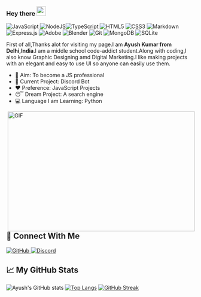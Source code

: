 ### Hey there <img src="https://media.giphy.com/media/hvRJCLFzcasrR4ia7z/giphy.gif" width="25px">
<img alt="JavaScript" src="https://img.shields.io/badge/javascript-%23323330.svg?style=for-the-badge&logo=javascript&logoColor=%23F7DF1E"/> <img alt="NodeJS" src="https://img.shields.io/badge/node.js-%2343853D.svg?style=for-the-badge&logo=node-dot-js&logoColor=white"/><img alt="TypeScript" src="https://img.shields.io/badge/typescript-%23007ACC.svg?style=for-the-badge&logo=typescript&logoColor=white"/>
<img alt="HTML5" src="https://img.shields.io/badge/html5-%23E34F26.svg?style=for-the-badge&logo=html5&logoColor=white"/> <img alt="CSS3" src="https://img.shields.io/badge/css3-%231572B6.svg?style=for-the-badge&logo=css3&logoColor=white" /> <img alt="Markdown" src="https://img.shields.io/badge/markdown-%23000000.svg?style=for-the-badge&logo=markdown&logoColor=white"/> <img alt="Express.js" src="https://img.shields.io/badge/express.js-%23404d59.svg?style=for-the-badge&logo=express&logoColor=%2361DAFB"/> <img alt="Adobe" src="https://img.shields.io/badge/adobe-%23FF0000.svg?style=for-the-badge&logo=adobe&logoColor=white"/> <img alt="Blender" src="https://img.shields.io/badge/blender-%23F5792A.svg?style=for-the-badge&logo=blender&logoColor=white"/> <img alt="Git" src="https://img.shields.io/badge/git-%23F05033.svg?style=for-the-badge&logo=git&logoColor=white"/> <img alt="MongoDB" src ="https://img.shields.io/badge/MongoDB-%234ea94b.svg?style=for-the-badge&logo=mongodb&logoColor=white"/> <img alt="SQLite" src ="https://img.shields.io/badge/sqlite-%2307405e.svg?style=for-the-badge&logo=sqlite&logoColor=white"/>

First of all,Thanks alot for visiting my page.I am **Ayush Kumar from Delhi,India**.I am a middle school code-addict student.Along with coding,I also know Graphic Designing amd Digital Marketing.I like making projects with an elegant and easy to use UI so anyone can easily use them. 

<ul>
<li> 🎯 Aim: To become a JS professional</li>
<li> 🔧 Current Project: Discord Bot </li>
<li> ❤ Preference: JavaScript Projects </li>
<li> 😴 Dream Project: A search engine </li>
<li> 💻 Language I am Learning: Python </li>
</ul>
  <img align="right" alt="GIF" src="https://github.com/abhisheknaiidu/abhisheknaiidu/blob/master/code.gif?raw=true" width="500" height="320" />
<br />  

## 🔗 Connect With Me
<a href="https://github.com/Ayush4385">
<img alt="GitHub" src="https://img.shields.io/badge/github-%23121011.svg?style=for-the-badge&logo=github&logoColor=white"/>
</a>
<a href="https://discord.gg/WCDtmkNBJv">
<img alt="Discord" src="https://img.shields.io/badge/The Coding Hill-%237289DA.svg?style=for-the-badge&logo=discord&logoColor=white"/>
</a>

## 📈 My GitHub Stats

![Ayush's GitHub stats](https://github-readme-stats.vercel.app/api?username=Ayush4385&theme=onedark&include_all_commits=true&show_icons=true)
[![Top Langs](https://github-readme-stats.vercel.app/api/top-langs/?username=Ayush4385&theme=onedark&layout=compact)](https://github.com/anuraghazra/github-readme-stats)
[![GitHub Streak](https://github-readme-streak-stats.herokuapp.com/?user=Ayush4385&theme=onedark)](https://git.io/streak-stats)
